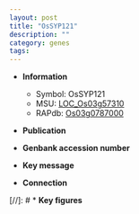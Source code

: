 ```yaml
---
layout: post
title: "OsSYP121"
description: ""
category: genes
tags: 
---
```


* **Information**  
    + Symbol: OsSYP121  
    + MSU: [LOC_Os03g57310](http://rice.uga.edu/cgi-bin/ORF_infopage.cgi?orf=LOC_Os03g57310)  
    + RAPdb: [Os03g0787000](http://rapdb.dna.affrc.go.jp/viewer/gbrowse_details/irgsp1?name=Os03g0787000)  

* **Publication**  

* **Genbank accession number**  

* **Key message**  

* **Connection**  

[//]: # * **Key figures**  


